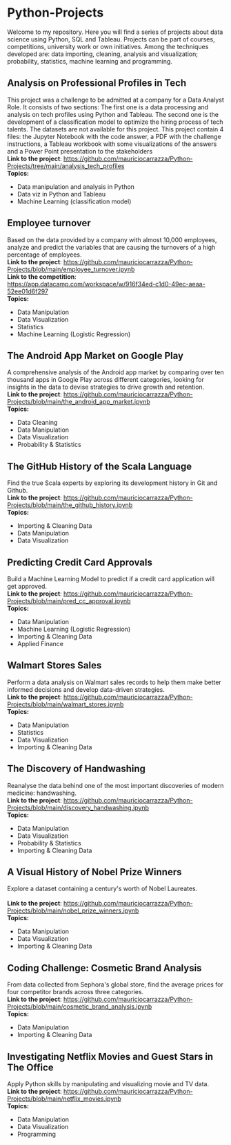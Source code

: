 # Python-Projects
Welcome to my repository. Here you will find a series of projects about data science using Python, SQL and Tableau. Projects can be part of courses, competitions, university work or own initiatives. Among the techniques developed are: data importing, cleaning, analysis and visualization; probability, statistics, machine learning and programming.


## Analysis on Professional Profiles in Tech
This project was a challenge to be admitted at a company for a Data Analyst Role. It consists of two sections: The first one is a data processing and analysis on tech profiles using Python and Tableau. The second one is the development of a classification model to optimize the hiring process of tech talents. The datasets are not available for this project. This project contain 4 files: the Jupyter Notebook with the code answer, a PDF with the challenge instructions, a Tableau workbook with some visualizations of the answers and a Power Point presentation to the stakeholders <br />
**Link to the project**: https://github.com/mauriciocarrazza/Python-Projects/tree/main/analysis_tech_profiles <br />
**Topics:** 
- Data manipulation and analysis in Python
- Data viz in Python and Tableau
- Machine Learning (classification model)

## Employee turnover
Based on the data provided by a company with almost 10,000 employees, analyze and predict the variables that are causing the turnovers of a high percentage of employees. <br />
**Link to the project**: https://github.com/mauriciocarrazza/Python-Projects/blob/main/employee_turnover.ipynb <br />
**Link to the competition**: https://app.datacamp.com/workspace/w/916f34ed-c1d0-49ec-aeaa-52ee01d6f297 <br />
**Topics:** 
- Data Manipulation
- Data Visualization
- Statistics
- Machine Learning (Logistic Regression)

## The Android App Market on Google Play
A comprehensive analysis of the Android app market by comparing over ten thousand apps in Google Play across different categories, looking for insights in the data to devise strategies to drive growth and retention. <br />
**Link to the project**: https://github.com/mauriciocarrazza/Python-Projects/blob/main/the_android_app_market.ipynb <br /> 
**Topics:** 
- Data Cleaning
- Data Manipulation
- Data Visualization
- Probability & Statistics

## The GitHub History of the Scala Language
Find the true Scala experts by exploring its development history in Git and Github. <br />
**Link to the project**: https://github.com/mauriciocarrazza/Python-Projects/blob/main/the_github_history.ipynb <br /> 
**Topics:** 
- Importing & Cleaning Data
- Data Manipulation
- Data Visualization

## Predicting Credit Card Approvals
Build a Machine Learning Model to predict if a credit card application will get approved. <br />
**Link to the project**: https://github.com/mauriciocarrazza/Python-Projects/blob/main/pred_cc_approval.ipynb <br /> 
**Topics:** 
- Data Manipulation
- Machine Learning (Logistic Regression)
- Importing & Cleaning Data
- Applied Finance

## Walmart Stores Sales
Perform a data analysis on Walmart sales records to help them make better informed decisions and develop data-driven strategies. <br />
**Link to the project**: https://github.com/mauriciocarrazza/Python-Projects/blob/main/walmart_stores.ipynb <br /> 
**Topics:** 
- Data Manipulation
- Statistics
- Data Visualization
- Importing & Cleaning Data

## The Discovery of Handwashing
Reanalyse the data behind one of the most important discoveries of modern medicine: handwashing. <br />
**Link to the project**: https://github.com/mauriciocarrazza/Python-Projects/blob/main/discovery_handwashing.ipynb <br /> 
**Topics:** 
- Data Manipulation
- Data Visualization
- Probability & Statistics
- Importing & Cleaning Data

## A Visual History of Nobel Prize Winners
Explore a dataset containing a century's worth of Nobel Laureates. <br />
<br />
**Link to the project**: https://github.com/mauriciocarrazza/Python-Projects/blob/main/nobel_prize_winners.ipynb <br /> 
**Topics:** 
- Data Manipulation
- Data Visualization
- Importing & Cleaning Data

## Coding Challenge: Cosmetic Brand Analysis
From data collected from Sephora's global store, find the average prices for four competitor brands across three categories. <br />
**Link to the project**: https://github.com/mauriciocarrazza/Python-Projects/blob/main/cosmetic_brand_analysis.ipynb <br /> 
**Topics:** 
- Data Manipulation
- Importing & Cleaning Data

## Investigating Netflix Movies and Guest Stars in The Office
Apply Python skills by manipulating and visualizing movie and TV data. <br />
**Link to the project**: https://github.com/mauriciocarrazza/Python-Projects/blob/main/netflix_movies.ipynb <br /> 
**Topics:** 
- Data Manipulation
- Data Visualization
- Programming
